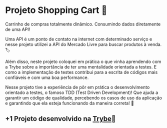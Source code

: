 # Projeto Shopping Cart 🛒

Carrinho de compras totalmente dinâmico. Consumindo dados diretamente de uma API!

Uma API é um ponto de contato na internet com determinado serviço e nesse projeto utilizei a API do Mercado Livre para buscar produtos à venda. 🏷

Além disso, neste projeto coloquei em prática o que vinha aprendendo com a Trybe sobre a importância de ter uma mentalidade orientada a testes. E como a implementação de testes contribui para a escrita de códigos mais confiáveis e com uma boa performance.

Nesse projeto tive a experiência de pôr em prática o desenvolvimento orientado a testes, o famoso TDD (Test Driven Development)! Que ajuda a garantir um código de qualidade, percebendo os casos de uso da aplicação e garantindo que ela esteja funcionando da maneira correta! 🚀

## +1 Projeto desenvolvido na [Trybe](https://www.betrybe.com/)💚
